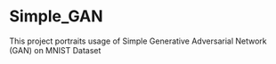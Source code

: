 # Simple_GAN
This project portraits usage of Simple Generative Adversarial Network (GAN) on MNIST Dataset 
